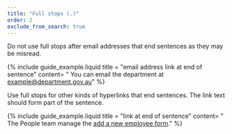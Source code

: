 ```yaml
---
title: "Full stops (.)"
order: 2
exclude_from_search: true
---
```


Do not use full stops after email addresses that end sentences as they may be misread.

{% include guide_example.liquid title = "email address link at end of sentence" content= "
You can email the department at [example@department.gov.au](#)" %}

Use full stops for other kinds of hyperlinks that end sentences. The link text should form part of the sentence.

{% include guide_example.liquid title = "link at end of sentence" content= "
The People team manage the [add a new employee form](#)." %}
